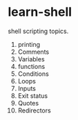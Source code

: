 # learn-shell

shell scripting topics.

1. printing
2. Comments
3. Variables
4. functions
5. Conditions
6. Loops
7. Inputs
8. Exit status
9. Quotes
10. Redirectors